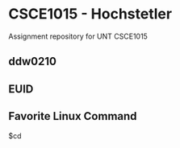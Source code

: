 # CSCE1015 - Hochstetler
Assignment repository for UNT CSCE1015

## ddw0210


## EUID

## Favorite Linux Command
$cd
